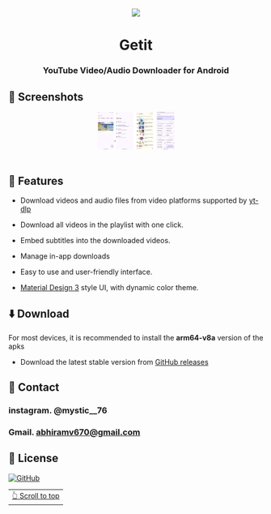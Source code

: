 <div align="center">

<img width="" src="app/assets/logo.png"  width=160 height=160  align="center">

# Getit

### YouTube Video/Audio Downloader for Android




</div>


## 📱 Screenshots

<div align="center">
<div>
<img src="/.github/workflows/banner_getit.png" width="30%" />
</div>
</div>

<br>

## 📖 Features

- Download videos and audio files from video platforms supported by [yt-dlp](https://github.com/yt-dlp/yt-dlp)

- Download all videos in the playlist with one click.

- Embed subtitles into the downloaded videos.

- Manage in-app downloads

- Easy to use and user-friendly interface.

- [Material Design 3](https://m3.material.io/) style UI, with dynamic color theme.




## ⬇️ Download

For most devices, it is recommended to install the **arm64-v8a** version of the apks

- Download the latest stable version from [GitHub releases](https://github.com/abhiram79/Getit/releases/latest)
  

<!-- [<img src="https://fdroid.gitlab.io/artwork/badge/get-it-on.png"
     alt="Get it on F-Droid"
     height="70">](https://f-droid.org/packages/com.junkfood.seal/) -->

## 💬 Contact

### instagram.     @mystic__76
### Gmail.         abhiramv670@gmail.com


## 📃 License

[![GitHub](https://img.shields.io/github/license/JunkFood02/Seal?style=for-the-badge)](https://github.com/JunkFood02/Seal/blob/main/LICENSE)


<div align="right">
<table><td>
<a href="#start-of-content">👆 Scroll to top</a>
</td></table>
</div>
